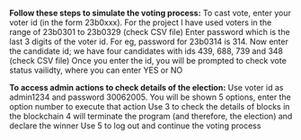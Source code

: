 **Follow these steps to simulate the voting process:**
To cast vote, enter your voter id (in the form 23b0xxx). For the project I have used voters in the range of 23b0301 to 23b0329 (check CSV file)
Enter password which is the last 3 digits of the voter id. For eg, password for 23b0314 is 314.
Now enter the candidate id; we have four candidates with ids 439, 688, 739 and 348 (check CSV file)
Once you enter the id, you will be prompted to check vote status vailidty, where you can enter YES or NO

**To access admin actions to check details of the election:**
Use voter id as admin1234 and password 30062005.
You will be shown 5 options, enter the option number to execute that action
Use 3 to check the details of blocks in the blockchain
4 will terminate the program (and therefore, the election) and declare the winner
Use 5 to log out and continue the voting process
